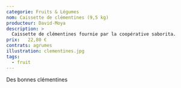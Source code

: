 ```yaml
---
categorie: Fruits & Légumes
nom: Caissette de clémentines (9,5 kg) 
producteur: David-Moya
description: >
  Caissette de clémentines fournie par la coopérative saborita.
prix:   22,80 €
contrats: agrumes
illustration: clementines.jpg
tags: 
  - fruit
---
```


Des bonnes clémentines